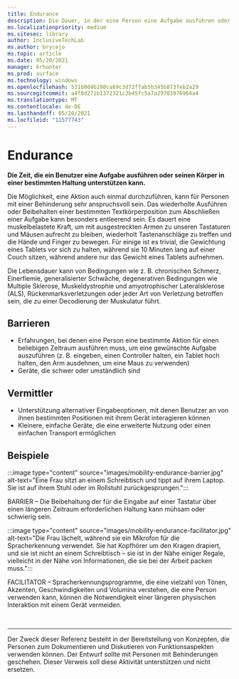 ```yaml
---
title: Endurance
description: Die Dauer, in der eine Person eine Aufgabe ausführen oder ihren Körper in einer bestimmten Haltung unterstützen kann
ms.localizationpriority: medium
ms.sitesec: library
author: InclusiveTechLab
ms.author: brycejo
ms.topic: article
ms.date: 05/20/2021
manager: krhunter
ms.prod: surface
ms.technology: windows
ms.openlocfilehash: 531b0d4b190ca69c3d72ffab5b345b873feb2a29
ms.sourcegitcommit: a4f8d271b1372321c3b45fc5a7a29703976964a4
ms.translationtype: MT
ms.contentlocale: de-DE
ms.lasthandoff: 05/20/2021
ms.locfileid: "11577743"
---
```

# <a name="endurance"></a>Endurance

**Die Zeit, die ein Benutzer eine Aufgabe ausführen oder seinen Körper in einer bestimmten Haltung unterstützen kann.**

Die Möglichkeit, eine Aktion auch einmal durchzuführen, kann für Personen mit einer Behinderung sehr anspruchsvoll sein. Das wiederholte Ausführen oder Beibehalten einer bestimmten Textkörperposition zum Abschließen einer Aufgabe kann besonders entleerend sein. Es dauert eine muskelbelastete Kraft, um mit ausgestreckten Armen zu unseren Tastaturen und Mäusen aufrecht zu bleiben, wiederholt Tastenanschläge zu treffen und die Hände und Finger zu bewegen. Für einige ist es trivial, die Gewichtung eines Tablets vor sich zu halten, während sie 10 Minuten lang auf einer Couch sitzen, während andere nur das Gewicht eines Tablets aufnehmen.

Die Lebensdauer kann von Bedingungen wie z. B. chronischen Schmerz, Einerfiemie, generalisierter Schwäche, degenerativen Bedingungen wie Multiple Sklerose, Muskeldystrophie und amyotrophischer Lateralsklerose (ALS), Rückenmarksverletzungen oder jeder Art von Verletzung betroffen sein, die zu einer Decodierung der Muskulatur führt.

## <a name="barriers"></a>Barrieren
* Erfahrungen, bei denen eine Person eine bestimmte Aktion für einen beliebigen Zeitraum ausführen muss, um eine gewünschte Aufgabe auszuführen (z. B. eingeben, einen Controller halten, ein Tablet hoch halten, den Arm ausdehnen, um eine Maus zu verwenden)
* Geräte, die schwer oder umständlich sind

## <a name="facilitators"></a>Vermittler
* Unterstützung alternativer Eingabeoptionen, mit denen Benutzer an von ihnen bestimmten Positionen mit ihrem Gerät interagieren können
* Kleinere, einfache Geräte, die eine erweiterte Nutzung oder einen einfachen Transport ermöglichen

## <a name="examples"></a>Beispiele

:::image type="content" source="images/mobility-endurance-barrier.jpg" alt-text="Eine Frau sitzt an einem Schreibtisch und tippt auf ihrem Laptop. Sie ist auf ihrem Stuhl oder im Rollstuhl zurückgesprungen.":::

BARRIER – Die Beibehaltung der für die Eingabe auf einer Tastatur über einen längeren Zeitraum erforderlichen Haltung kann mühsam oder schwierig sein. 

:::image type="content" source="images/mobility-endurance-facilitator.jpg" alt-text="Die Frau lächelt, während sie ein Mikrofon für die Spracherkennung verwendet. Sie hat Kopfhörer um den Kragen drapiert, und sie ist nicht an einem Schreibtisch – sie ist in der Nähe einiger Regale, vielleicht in der Nähe von Informationen, die sie bei der Arbeit packen muss.":::

FACILITATOR – Spracherkennungsprogramme, die eine vielzahl von Tönen, Akzenten, Geschwindigkeiten und Volumina verstehen, die eine Person verwenden kann, können die Notwendigkeit einer längeren physischen Interaktion mit einem Gerät vermeiden. 


&nbsp;

[comment]: # (Footer-Anweisung)
___
Der Zweck dieser Referenz besteht in der Bereitstellung von Konzepten, die Personen zum Dokumentieren und Diskutieren von Funktionsaspekten verwenden können. Der Entwurf sollte mit Personen mit Behinderungen geschehen. Dieser Verweis soll diese Aktivität unterstützen und nicht ersetzen. 